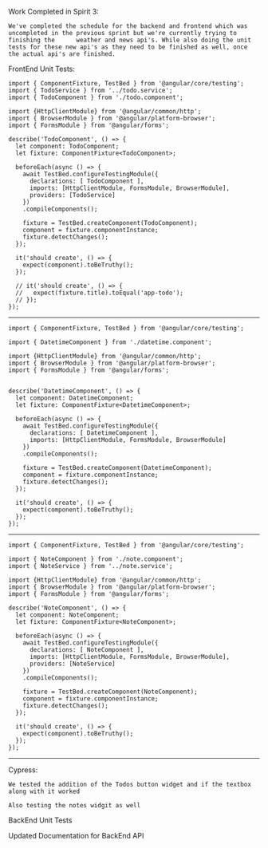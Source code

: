 Work Completed in Spirit 3:

    We've completed the schedule for the backend and frontend which was uncompleted in the previous sprint but we're currently trying to finishing the      weather and news api's. While also doing the unit tests for these new api's as they need to be finished as well, once the actual api's are finished. 

FrontEnd Unit Tests:

    import { ComponentFixture, TestBed } from '@angular/core/testing';
    import { TodoService } from '../todo.service';
    import { TodoComponent } from './todo.component';

    import {HttpClientModule} from '@angular/common/http';
    import { BrowserModule } from '@angular/platform-browser';
    import { FormsModule } from '@angular/forms';

    describe('TodoComponent', () => {
      let component: TodoComponent;
      let fixture: ComponentFixture<TodoComponent>;

      beforeEach(async () => {
        await TestBed.configureTestingModule({
          declarations: [ TodoComponent ],
          imports: [HttpClientModule, FormsModule, BrowserModule],
          providers: [TodoService]
        })
        .compileComponents();

        fixture = TestBed.createComponent(TodoComponent);
        component = fixture.componentInstance;
        fixture.detectChanges();
      });

      it('should create', () => {
        expect(component).toBeTruthy();
      });

      // it('should create', () => {
      //   expect(fixture.title).toEqual('app-todo');
      // });
    });
---
    
    import { ComponentFixture, TestBed } from '@angular/core/testing';

    import { DatetimeComponent } from './datetime.component';

    import {HttpClientModule} from '@angular/common/http';
    import { BrowserModule } from '@angular/platform-browser';
    import { FormsModule } from '@angular/forms';


    describe('DatetimeComponent', () => {
      let component: DatetimeComponent;
      let fixture: ComponentFixture<DatetimeComponent>;

      beforeEach(async () => {
        await TestBed.configureTestingModule({
          declarations: [ DatetimeComponent ],
          imports: [HttpClientModule, FormsModule, BrowserModule]
        })
        .compileComponents();

        fixture = TestBed.createComponent(DatetimeComponent);
        component = fixture.componentInstance;
        fixture.detectChanges();
      });

      it('should create', () => {
        expect(component).toBeTruthy();
      });
    });
---
    
    import { ComponentFixture, TestBed } from '@angular/core/testing';

    import { NoteComponent } from './note.component';
    import { NoteService } from '../note.service';

    import {HttpClientModule} from '@angular/common/http';
    import { BrowserModule } from '@angular/platform-browser';
    import { FormsModule } from '@angular/forms';

    describe('NoteComponent', () => {
      let component: NoteComponent;
      let fixture: ComponentFixture<NoteComponent>;

      beforeEach(async () => {
        await TestBed.configureTestingModule({
          declarations: [ NoteComponent ],
          imports: [HttpClientModule, FormsModule, BrowserModule],
          providers: [NoteService]
        })
        .compileComponents();

        fixture = TestBed.createComponent(NoteComponent);
        component = fixture.componentInstance;
        fixture.detectChanges();
      });

      it('should create', () => {
        expect(component).toBeTruthy();
      });
    });
---
    
  Cypress:
  
    We tested the addition of the Todos button widget and if the textbox along with it worked
    
    Also testing the notes widgit as well


BackEnd Unit Tests


Updated Documentation for BackEnd API
